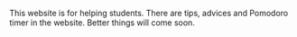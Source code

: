 This website is for helping students. There are tips, advices and Pomodoro timer in the website. Better things will come soon.
